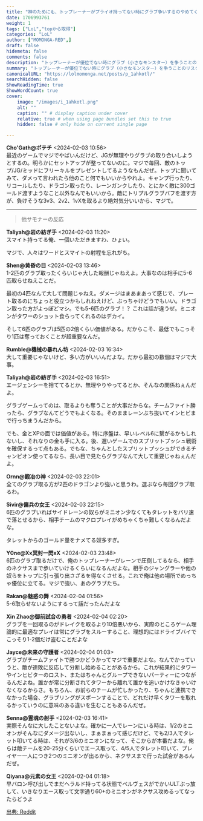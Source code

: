 ```yaml
---
title: "神のためにも、トップレーナーがプライオ持ってない時にグラブ争いするのやめてくれよ"
date: 1706993761
weight: 1
tags: ["LoL","topから取得"]
categories: "LoL"
author: ["MOMONGA-RED",]
draft: false
hidemeta: false 
comments: false
description: "トップレーナーが優位でない時にグラブ（小さなモンスター）を争うことのリスクと、適切な戦略でグラブを利用することの重要性についての議論。"
summary: "トップレーナーが優位でない時にグラブ（小さなモンスター）を争うことのリスクと、適切な戦略でグラブを利用することの重要性についての議論。"
canonicalURL: "https://lolmomonga.net/posts/p_1ahkotl/"
searchHidden: false
ShowReadingTime: true
ShowWordCount: true
cover:
    image: "/images/i_1ahkotl.png"
    alt: ""
    caption: "" # display caption under cover
    relative: true # when using page bundles set this to true
    hidden: false # only hide on current single page

---
```

**Cho'Gath@ポテチ** <2024-02-03 10:56>  
最近のゲームでマジでやばいんだけど、JGが無理やりグラブの取り合いしようとするの。明らかにセットアップが整ってないのに。マジで毎回、敵のトップ/JG/ミッドにフリーキルをプレゼントしてるようなもんだぜ。トップに聞いてみて、ダメって言われたら他のこと何でもいいからやれよ。キャンプ行ったり、リコールしたり、ドラゴン取ったり、レーンガンクしたり、とにかく敵に300ゴールド渡すようなこと以外なんでもいいから。敵にトリプルグラブバフを渡す方が、負けそうな3v3、2v2、1vXを取るより絶対気分いいから、マジで。  

---

> 他サモナーの反応  

**Taliyah@岩の紡ぎ手** <2024-02-03 11:20>  
スマイト持ってる俺、一個いただきますわ、ひょい。

マジで、人々はワードとスマイトの射程を忘れがち。

**Shen@黄昏の目** <2024-02-03 13:46>  
1-2匹のグラブ取ったくらいじゃ大した報酬じゃねえよ。大事なのは相手に5-6匹取らせねえことだ。

最初の4匹なんて大して問題じゃねえ。ダメージはまあまあって感じで、プレート取るのにちょっと役立つかもしれねえけど、ぶっちゃけどうでもいい。ドラゴン取った方がよっぽどマシ。でも5-6匹のグラブ！？ これは話が違うぜ。ミニオンがタワーのショット食らってくれるのはデカイ。

そして6匹のグラブは5匹の2倍くらい価値がある。だからこそ、最低でもこっそり1匹は奪っておくことが超重要なんだ。

**Rumble@機械の暴れん坊** <2024-02-03 16:34>  
大して重要じゃないけど、多い方がいいんだよな。だから最初の数個はマジで大事。

**Taliyah@岩の紡ぎ手** <2024-02-03 16:51>  
エージェンシーを捨ててるとか、無理やりやってるとか、そんなの関係ねぇんだよ。

グラブゲームってのは、取るよりも奪うことが大事だからな。チームファイト勝ったら、グラブなんてどうでもよくなる。そのままレーンぶち抜いてインヒビまで行っちまうんだから。

でも、金とXPの面では価値がある。特に序盤は、早いレベル6に繋がるかもしれないし、それなりの金も手に入る。後、遅いゲームでのスプリットプッシュ戦術を確保するって点もある。でもな、ちゃんとしたスプリットプッシュができるチャンピオン使ってるなら、長い目で見たらグラブなんて大して重要じゃねぇんだよ。

**Ornn@鍛冶の神** <2024-02-03 22:01>  
全てのグラブ取る方が2匹のドラゴンより強いと思うわ。選ぶなら毎回グラブ取るわ。

**Sivir@傭兵の女王** <2024-02-03 22:15>  
6匹のグラブいればサイドレーンの奴らがミニオン少なくてもタレットをバリ速で落とせるから、相手チームのマクロプレイがめちゃくちゃ難しくなるんだよな。

タレットからのゴールド量をナメてる奴多すぎ。

**Y0ne@Xx冥封一閃xX** <2024-02-03 23:48>  
6匹のグラブ取るだけで、俺のトップレーナーがレーンで圧倒してるなら、相手のネクサスまで歩いていけるくらいになるんだよな。相手のジャングラーや他の奴らをトップに引っ張り出さざるを得なくさせる。これで俺は他の場所でめっちゃ優位に立てる。マジで強い、あのグラブたち。

**Rakan@魅惑の舞** <2024-02-04 01:56>  
5-6取らせないようにするって話だったんだよな

**Xin Zhao@御前試合の勇者** <2024-02-04 02:20>  
グラブを一回取るのがドレイクを取るより10倍悪いから、実際のところゲーム理論的に最適なプレイは常にグラブをスルーすること、理想的にはドライブバイでこっそり1-2個だけ盗むことだよな

**Jayce@未来の守護者** <2024-02-04 01:03>  
グラブがチームファイトで勝つかどうかってマジで重要だよな。なんでかっていうと、敵が連敗に反応して分断し始めることがあるから。これが結果的にタワーやインヒビターのロスト、またはちゃんとグループできないパーティーにつながるんだよね。誰かが常に分断されてタワーから離れて誰かを追いかけなきゃいけなくなるからさ。もちろん、お前らのチームが忙しかったり、ちゃんと連携できなかった場合、グラブリングがスポーンすることで、どれだけ早くタワーを取れるかっていうのに意味のある違いを生むこともあるんだぜ。

**Senna@霊魂の射手** <2024-02-03 16:41>  
実際そんなに大したことないよな。確かに一人でレーンにいる時は、1/2のミニオンがそんなにダメージ出ないし、まぁまぁって感じだけど、でも2/3人でタレット叩いてる時は、それが3/6のミニオンになって、そこからが本番だよな。俺らは敵チームを20-25分くらいでエース取って、4/5人でタレット叩いて、プレイヤー一人につき2つのミニオンが出るから、ネクサスまで行った試合があるんだぜ。

**Qiyana@元素の女王** <2024-02-04 01:18>  
早バロン呼び出しでまだヘラルド持ってる状態でベルヴェスがでかいULTぶっ放して、いきなりエース取って文字通り60+のミニオンがネクサス攻めるってなったらどうよ




[出典: Reddit](https://www.reddit.com//r/leagueoflegends/comments/1ahkotl/for_gods_sake_stop_contesting_grubs_if_your/)
